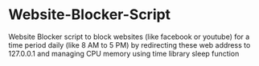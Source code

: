 # Website-Blocker-Script
Website Blocker script to block websites (like facebook or youtube) for a time period daily (like 8 AM to 5 PM) by redirecting these web address to  127.0.0.1 and managing CPU memory using time library sleep function
